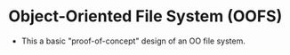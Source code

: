 # Object-Oriented File System (OOFS)

* This a basic "proof-of-concept" design of an OO file system.
